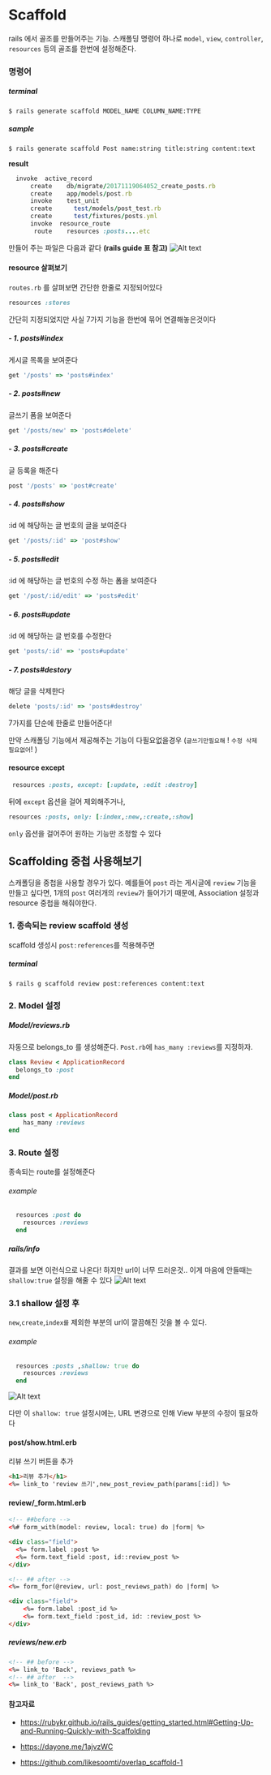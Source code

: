 # Scaffold 

rails 에서 골조를 만들어주는 기능. 스캐폴딩 명령어 하나로 `model`, `view`, `controller`, `resources` 등의 골조를 한번에 설정해준다. 

### 명령어
##### terminal
```
$ rails generate scaffold MODEL_NAME COLUMN_NAME:TYPE 
```
##### sample
``` 
$ rails generate scaffold Post name:string title:string content:text
```
**result**
```ruby
  invoke  active_record
      create    db/migrate/20171119064052_create_posts.rb
      create    app/models/post.rb
      invoke    test_unit
      create      test/models/post_test.rb
      create      test/fixtures/posts.yml
      invoke  resource_route
       route    resources :posts....etc
```
만들어 주는 파일은 다음과 같다
**(rails guide  표 참고)**
![Alt text](../IMG/scaffold_resource.png)

#### resource 살펴보기
`routes.rb` 를 살펴보면 간단한 한줄로 지정되어있다
```ruby
resources :stores
```
간단히 지정되었지만 사실 7가지 기능을 한번에 묶어 연결해놓은것이다

##### - 1. posts#index 

게시글 목록을 보여준다
```ruby
get '/posts' => 'posts#index'
```
##### - 2. posts#new
글쓰기 폼을 보여준다
```ruby
get '/posts/new' => 'posts#delete'
```
##### - 3. posts#create
글 등록을 해준다
```ruby
post '/posts' => 'post#create'
```
##### - 4. posts#show
:id 에 해당하는 글 번호의 글을 보여준다
```ruby
get '/posts/:id' => 'post#show'
```
##### - 5. posts#edit
:id 에 해당하는 글 번호의 수정 하는 폼을 보여준다
```ruby
get '/post/:id/edit' => 'posts#edit'
```
##### - 6. posts#update
:id 에 해당하는 글 번호를 수정한다
```ruby
get 'posts/:id' => 'posts#update'
```
##### - 7. posts#destory
해당 글을 삭제한다
```ruby
delete 'posts/:id' => 'posts#destroy'
```

7가지를 단순에 한줄로 만들어준다! 

만약 스캐폴딩 기능에서 제공해주는 기능이 다필요없을경우 (`글쓰기만필요해` ! `수정 삭제 필요없어`!  )

#### resource except
```ruby
 resources :posts, except: [:update, :edit :destroy]
 ```
 뒤에 `except` 옵션을 걸어 제외해주거나,
 ```ruby
 resources :posts, only: [:index,:new,:create,:show]
 ```
 `only` 옵션을 걸어주어 원하는 기능만 조정할 수 있다

## Scaffolding 중첩 사용해보기

스캐폴딩을 중첩을 사용할 경우가 있다. 예를들어 `post` 라는 게시글에 `review` 기능을 만들고 싶다면, 1개의 `post` 여러개의 `review`가 들어가기 때문에, Association 설정과 resource 중첩을 해줘야한다.

### 1. 종속되는 review scaffold 생성 
scaffold 생성시 `post:references`를 적용해주면 
##### terminal
```
$ rails g scaffold review post:references content:text
```
### 2. Model 설정 

##### Model/reviews.rb
자동으로 belongs_to 를 생성해준다. `Post.rb`에 `has_many :reviews`를 지정하자. 
```ruby
class Review < ApplicationRecord
  belongs_to :post
end
```
##### Model/post.rb
```ruby
class post < ApplicationRecord
    has_many :reviews
end
```
### 3. Route 설정 
종속되는 route를 설정해준다
###### example
```ruby
  resources :post do
    resources :reviews
  end
```
##### rails/info
결과를 보면 이런식으로 나온다! 하지만 url이 너무 드러운것.. 이게 마음에 안들때는 `shallow:true` 설정을 해줄 수 있다
![Alt text](../IMG/scaffold_resource2.png)

### 3.1 shallow 설정 후
`new`,`create`,`index를` 제외한 부분의 url이 깔끔해진 것을 볼 수 있다. 
###### example
```ruby
  resources :posts ,shallow: true do
    resources :reviews
  end
```
![Alt text](../IMG/scaffold_resource3.png)

다만 이 `shallow: true` 설정시에는, URL 변경으로 인해 View 부분의 수정이 필요하다 
#### post/show.html.erb
리뷰 쓰기 버튼을 추가
```html
<h1>리뷰 추가</h1>
<%= link_to 'review 쓰기',new_post_review_path(params[:id]) %>  
```
#### review/_form.html.erb
```html
<!-- ##before -->
<%# form_with(model: review, local: true) do |form| %>

<div class="field">
  <%= form.label :post %>
  <%= form.text_field :post, id::review_post %>
</div>

<!-- ## after -->
<%= form_for(@review, url: post_reviews_path) do |form| %>

<div class="field">
    <%= form.label :post_id %>
    <%= form.text_field :post_id, id: :review_post %>
</div>

```
##### reviews/new.erb

```html
<!-- ## before -->
<%= link_to 'Back', reviews_path %>
<!-- ## after  -->
<%= link_to 'Back', post_reviews_path %>
```

#### 참고자료
- https://rubykr.github.io/rails_guides/getting_started.html#Getting-Up-and-Running-Quickly-with-Scaffolding

- https://dayone.me/1ajvzWC

- https://github.com/likesoomti/overlap_scaffold-1